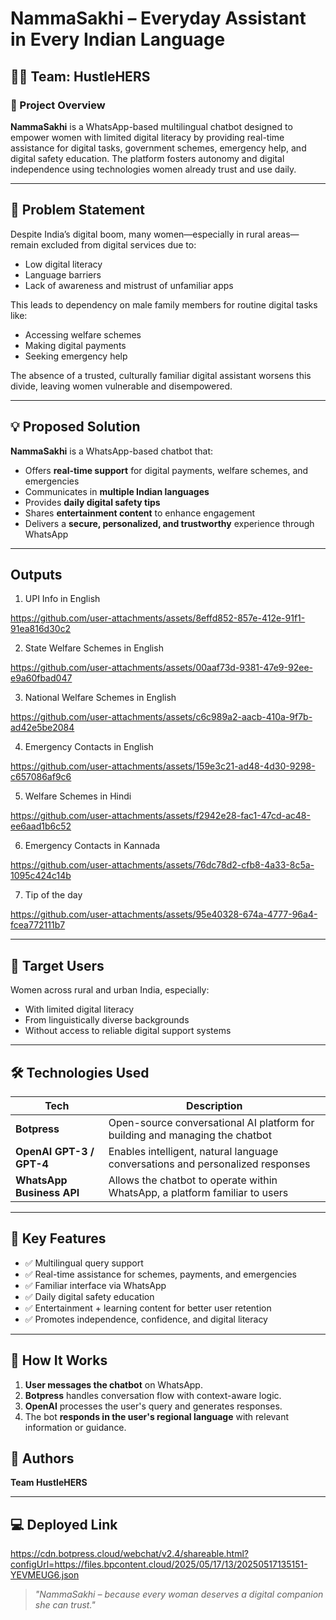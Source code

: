 # NammaSakhi – Everyday Assistant in Every Indian Language

## 👩‍💻 Team: HustleHERS

### 🚀 Project Overview

**NammaSakhi** is a WhatsApp-based multilingual chatbot designed to empower women with limited digital literacy by providing real-time assistance for digital tasks, government schemes, emergency help, and digital safety education. The platform fosters autonomy and digital independence using technologies women already trust and use daily.

---

## 🧠 Problem Statement

Despite India’s digital boom, many women—especially in rural areas—remain excluded from digital services due to:
- Low digital literacy
- Language barriers
- Lack of awareness and mistrust of unfamiliar apps

This leads to dependency on male family members for routine digital tasks like:
- Accessing welfare schemes
- Making digital payments
- Seeking emergency help

The absence of a trusted, culturally familiar digital assistant worsens this divide, leaving women vulnerable and disempowered.

---

## 💡 Proposed Solution

**NammaSakhi** is a WhatsApp-based chatbot that:
- Offers **real-time support** for digital payments, welfare schemes, and emergencies
- Communicates in **multiple Indian languages**
- Provides **daily digital safety tips**
- Shares **entertainment content** to enhance engagement
- Delivers a **secure, personalized, and trustworthy** experience through WhatsApp

---

## Outputs

1. UPI Info in English

https://github.com/user-attachments/assets/8effd852-857e-412e-91f1-91ea816d30c2

2. State Welfare Schemes in English

https://github.com/user-attachments/assets/00aaf73d-9381-47e9-92ee-e9a60fbad047

3. National Welfare Schemes in English

https://github.com/user-attachments/assets/c6c989a2-aacb-410a-9f7b-ad42e5be2084

4. Emergency Contacts in English

https://github.com/user-attachments/assets/159e3c21-ad48-4d30-9298-c657086af9c6

5. Welfare Schemes in Hindi

https://github.com/user-attachments/assets/f2942e28-fac1-47cd-ac48-ee6aad1b6c52

6. Emergency Contacts in Kannada

https://github.com/user-attachments/assets/76dc78d2-cfb8-4a33-8c5a-1095c424c14b

7. Tip of the day

https://github.com/user-attachments/assets/95e40328-674a-4777-96a4-fcea772111b7

---

## 👥 Target Users

Women across rural and urban India, especially:
- With limited digital literacy
- From linguistically diverse backgrounds
- Without access to reliable digital support systems

---

## 🛠️ Technologies Used

| Tech | Description |
|------|-------------|
| **Botpress** | Open-source conversational AI platform for building and managing the chatbot |
| **OpenAI GPT-3 / GPT-4** | Enables intelligent, natural language conversations and personalized responses |
| **WhatsApp Business API** | Allows the chatbot to operate within WhatsApp, a platform familiar to users |

---

## 🌟 Key Features

- ✅ Multilingual query support
- ✅ Real-time assistance for schemes, payments, and emergencies
- ✅ Familiar interface via WhatsApp
- ✅ Daily digital safety education
- ✅ Entertainment + learning content for better user retention
- ✅ Promotes independence, confidence, and digital literacy

---
## 📲 How It Works

1. **User messages the chatbot** on WhatsApp.
2. **Botpress** handles conversation flow with context-aware logic.
3. **OpenAI** processes the user's query and generates responses.
4. The bot **responds in the user's regional language** with relevant information or guidance.

## 📧 Authors

**Team HustleHERS**  

---

## 💻 Deployed Link

https://cdn.botpress.cloud/webchat/v2.4/shareable.html?configUrl=https://files.bpcontent.cloud/2025/05/17/13/20250517135151-YEVMEUG6.json

> _"NammaSakhi – because every woman deserves a digital companion she can trust."_
